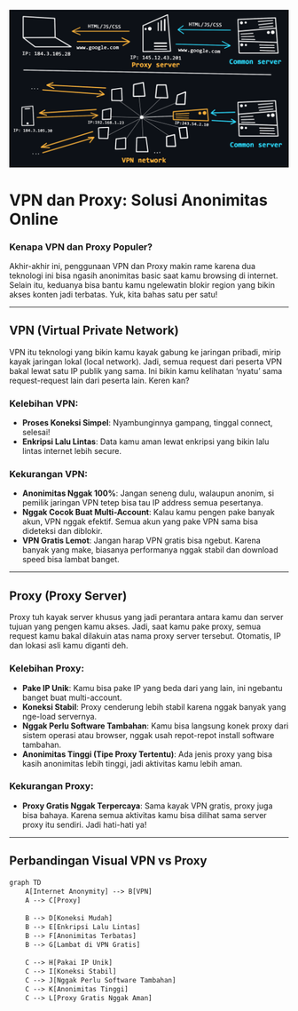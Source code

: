 ![alt text](image-1.png)

# VPN dan Proxy: Solusi Anonimitas Online

### Kenapa VPN dan Proxy Populer?
Akhir-akhir ini, penggunaan VPN dan Proxy makin rame karena dua teknologi ini bisa ngasih anonimitas basic saat kamu browsing di internet. Selain itu, keduanya bisa bantu kamu ngelewatin blokir region yang bikin akses konten jadi terbatas. Yuk, kita bahas satu per satu!

---

## VPN (Virtual Private Network)

VPN itu teknologi yang bikin kamu kayak gabung ke jaringan pribadi, mirip kayak jaringan lokal (local network). Jadi, semua request dari peserta VPN bakal lewat satu IP publik yang sama. Ini bikin kamu kelihatan ‘nyatu’ sama request-request lain dari peserta lain. Keren kan?

### Kelebihan VPN:
- **Proses Koneksi Simpel**: Nyambunginnya gampang, tinggal connect, selesai!
- **Enkripsi Lalu Lintas**: Data kamu aman lewat enkripsi yang bikin lalu lintas internet lebih secure.
  
### Kekurangan VPN:
- **Anonimitas Nggak 100%**: Jangan seneng dulu, walaupun anonim, si pemilik jaringan VPN tetep bisa tau IP address semua pesertanya.
- **Nggak Cocok Buat Multi-Account**: Kalau kamu pengen pake banyak akun, VPN nggak efektif. Semua akun yang pake VPN sama bisa dideteksi dan diblokir.
- **VPN Gratis Lemot**: Jangan harap VPN gratis bisa ngebut. Karena banyak yang make, biasanya performanya nggak stabil dan download speed bisa lambat banget.

---

## Proxy (Proxy Server)

Proxy tuh kayak server khusus yang jadi perantara antara kamu dan server tujuan yang pengen kamu akses. Jadi, saat kamu pake proxy, semua request kamu bakal dilakuin atas nama proxy server tersebut. Otomatis, IP dan lokasi asli kamu diganti deh.

### Kelebihan Proxy:
- **Pake IP Unik**: Kamu bisa pake IP yang beda dari yang lain, ini ngebantu banget buat multi-account.
- **Koneksi Stabil**: Proxy cenderung lebih stabil karena nggak banyak yang nge-load servernya.
- **Nggak Perlu Software Tambahan**: Kamu bisa langsung konek proxy dari sistem operasi atau browser, nggak usah repot-repot install software tambahan.
- **Anonimitas Tinggi (Tipe Proxy Tertentu)**: Ada jenis proxy yang bisa kasih anonimitas lebih tinggi, jadi aktivitas kamu lebih aman.

### Kekurangan Proxy:
- **Proxy Gratis Nggak Terpercaya**: Sama kayak VPN gratis, proxy juga bisa bahaya. Karena semua aktivitas kamu bisa dilihat sama server proxy itu sendiri. Jadi hati-hati ya!

---

## Perbandingan Visual VPN vs Proxy

```mermaid
graph TD
    A[Internet Anonymity] --> B[VPN]
    A --> C[Proxy]
    
    B --> D[Koneksi Mudah]
    B --> E[Enkripsi Lalu Lintas]
    B --> F[Anonimitas Terbatas]
    B --> G[Lambat di VPN Gratis]
    
    C --> H[Pakai IP Unik]
    C --> I[Koneksi Stabil]
    C --> J[Nggak Perlu Software Tambahan]
    C --> K[Anonimitas Tinggi]
    C --> L[Proxy Gratis Nggak Aman]
